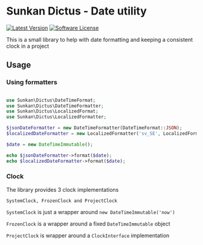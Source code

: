 # Sunkan Dictus - Date utility

[![Latest Version](https://img.shields.io/github/release/sunkan/dictus.svg?style=flat-square)](https://github.com/sunkan/dictus/releases)
[![Software License](https://img.shields.io/badge/license-MIT-brightgreen.svg?style=flat-square)](LICENSE)

This is a small library to help with date formatting and keeping a consistent clock in a project

## Usage

### Using formatters

```php

use Sunkan\Dictus\DateTimeFormat;
use Sunkan\Dictus\DateTimeFormatter;
use Sunkan\Dictus\LocalizedFormat;
use Sunkan\Dictus\LocalizedFormatter;

$jsonDateFormatter = new DateTimeFormatter(DateTimeFormat::JSON);
$localizedDateFormatter = new LocalizedFormatter('sv_SE', LocalizedFormat::DATETIME);

$date = new DateTimeImmutable();

echo $jsonDateFormatter->format($date);
echo $localizedDateFormatter->format($date);
```
### Clock

The library provides 3 clock implementations

`SystemClock, FrozenClock and ProjectClock`

`SystemClock` is just a wrapper around `new DateTimeImmutable('now')`

`FrozenClock` is a wrapper around a fixed `DateTimeImmutable` object

`ProjectClock` is wrapper around a `ClockInterface` implementation
